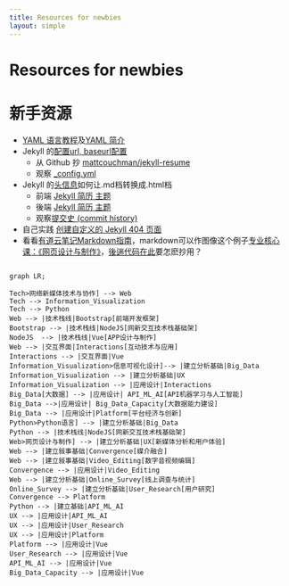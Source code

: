 ```yaml
---
title: Resources for newbies
layout: simple
---
```


# Resources for newbies
# 新手资源

* [YAML 语言教程](http://www.ruanyifeng.com/blog/2016/07/yaml.html?f=tt)及[YAML 简介](https://www.ibm.com/developerworks/cn/xml/x-cn-yamlintro/index.html)
* Jekyll 的[配置](http://jekyllcn.com/docs/configuration/)[url, baseurl配置](https://byparker.com/blog/2014/clearing-up-confusion-around-baseurl/)
  * 从 Github 抄 [mattcouchman/jekyll-resume](https://github.com/mattcouchman/jekyll-resume)
  * 观察 [_config.yml](https://github.com/hanteng/jekyll-resume/blob/master/_config.yml)
* Jekyll 的[头信息](http://jekyllcn.com/docs/frontmatter/)如何让.md档转换成.html档
  * 前端 [Jekyll 简历 主题](https://hanteng.gitee.io/jekyll-resume/README.html)
  * 後端 [Jekyll 简历 主题](https://gitee.com/hanteng/jekyll-resume/blob/master/_config.yml)
  * 观察[提交史 (commit history)](https://gitee.com/hanteng/jekyll-resume/commits/master)
* 自己实践 [创建自定义的 Jekyll 404 页面](https://cn.yizeng.me/2013/05/26/create-a-custom-jekyll-404-page/)
* 看看[有道云笔记Markdown指南](http://note.youdao.com/iyoudao/?p=2411)，markdown可以作图像这个例子[专业核心课：《网页设计与制作》](https://hanteng.gitee.io/minimal-mistakes/%E7%BD%91%E7%BB%9C%E4%B8%8E%E6%96%B0%E5%AA%92%E4%BD%93%E4%B8%93%E4%B8%9A/importance_web_design_to_program_newmedia/)，[後遄代码在此](https://gitee.com/hanteng/minimal-mistakes/blob/master/_posts/2018-06-20-importance_web_design_to_program_newmedia.md)要怎麽抄用？

```

graph LR;

Tech>网络新媒体技术与协作] --> Web
Tech --> Information_Visualization
Tech --> Python
Web --> |技术栈线|Bootstrap[前端开发框架]
Bootstrap --> |技术栈线|NodeJS[网新交互技术栈基础架]
NodeJS  --> |技术栈线|Vue[APP设计与制作]
Web --> |交互界面|Interactions[互动技术与应用]
Interactions --> |交互界面|Vue
Information_Visualization>信息可视化设计]--> |建立分析基础|Big_Data
Information_Visualization --> |建立分析基础|UX
Information_Visualization --> |应用设计|Interactions
Big_Data[大数据] --> |应用设计| API_ML_AI[API机器学习与人工智能]
Big_Data -->|应用设计| Big_Data_Capacity[大数据能力建设]
Big_Data --> |应用设计|Platform[平台经济与创新]
Python>Python语言] --> |建立分析基础|Big_Data
Python --> |技术栈线|NodeJS[网新交互技术栈基础架]
Web>网页设计与制作] --> |建立分析基础|UX[新媒体分析和用户体验]
Web --> |建立敍事基础|Convergence[媒介融合]
Web --> |建立敍事基础|Video_Editing[数字音视频编辑]
Convergence --> |应用设计|Video_Editing
Web --> |建立分析基础|Online_Survey[线上调查与统计]
Online_Survey --> |建立分析基础|User_Research[用户研究]
Convergence --> Platform
Python --> |建立基础|API_ML_AI
UX --> |应用设计|API_ML_AI
UX --> |应用设计|User_Research
UX --> |应用设计|Platform
Platform --> |应用设计|Vue
User_Research --> |应用设计|Vue
API_ML_AI --> |应用设计|Vue
Big_Data_Capacity --> |应用设计|Vue


```